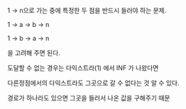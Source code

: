 1 -> n으로 가는 중에 특정한 두 점을 반드시 들러야 하는 문제.

1 -> a -> b -> n

1 -> b -> a -> n 

을 고려해 주면 된다. 

도달할 수 없는 경우는 다익스트라(1) 에서 INF 가 나왔다면 

다른정점에서의 다익스트라도 그곳으로 갈 수 없다는 것 알 수 있다. 

경로가 하나라도 있으면 그곳을 들러서 나온 값을 구해주기 때문 
